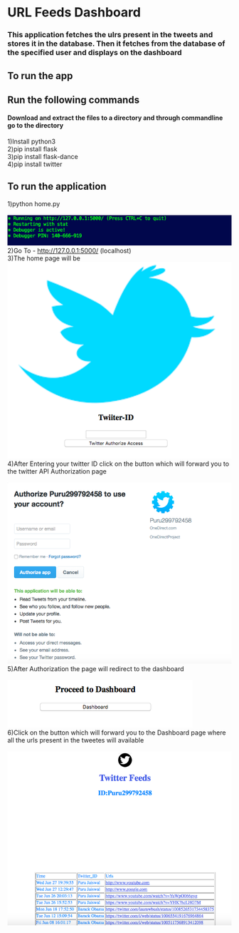# URL Feeds Dashboard<br>
### This application fetches the ulrs present in the tweets and stores it in the database. Then it fetches from the database of the specified user and displays on the dashboard
## To run the app<br>
## Run the following commands<br>
#### Download and extract the files to a directory and through commandline go to the directory
1)Install python3<br>
2)pip install flask<br>
3)pip install flask-dance<br>
4)pip install twitter<br>
## To run the application 
1)python home.py<br>
<br><img src="https://github.com/Puru299792458/OneDirectAssignment/blob/master/ScreenShots/5.png"><br>
2)Go To - http://127.0.0.1:5000/ (localhost)<br>
3)The home page will be
<br><img src="https://github.com/Puru299792458/OneDirectAssignment/blob/master/ScreenShots/1.png"><br>
4)After Entering your twitter ID click on the button which will forward you to the twitter API Authorization page<br>
<br><img src="https://github.com/Puru299792458/OneDirectAssignment/blob/master/ScreenShots/2.png"><br>
5)After Authorization the page will redirect to the dashboard<br>
<br><img src="https://github.com/Puru299792458/OneDirectAssignment/blob/master/ScreenShots/3.png"><br>
6)Click on the button which will forward you to the Dashboard page where all the urls present in the tweetes will available<br>
<br><img src="https://github.com/Puru299792458/OneDirectAssignment/blob/master/ScreenShots/4.png"><br>
